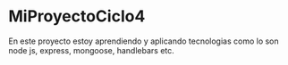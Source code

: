 # MiProyectoCiclo4
En este proyecto estoy aprendiendo y aplicando tecnologias como lo son node js, express, mongoose, handlebars etc.
